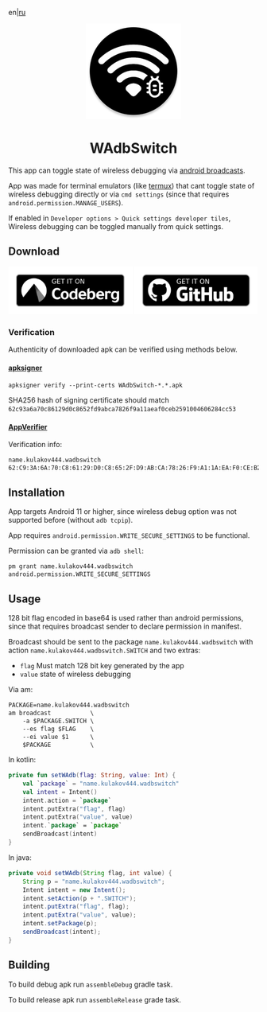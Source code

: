 <!--
    SPDX-FileCopyrightText: NONE

    SPDX-License-Identifier: Unlicense
-->
en|[ru](README.ru.md)

<p align="center">
    <img src="./icon.png">
</p>

<h1 align="center">WAdbSwitch</h1>

This app can toggle state of wireless debugging via [android broadcasts](https://developer.android.com/develop/background-work/background-tasks/broadcasts).

App was made for terminal emulators (like [termux](https://github.com/termux/termux-app)) that cant toggle state of wireless debugging directly or via `cmd settings` (since that requires `android.permission.MANAGE_USERS`).

If enabled in `Developer options > Quick settings developer tiles`, Wireless debugging can be toggled manually from quick settings.

## Download

[<img src="badges/get-it-on-codeberg.png" alt="Get it on Codeberg" height="96">](https://codeberg.org/kulakov444/WAdbSwitch/releases)
[<img src="badges/get-it-on-github.png" alt="Get it on GitHub" height="96">](https://github.com/kulakov444/WAdbSwitch/releases)

### Verification

Authenticity of downloaded apk can be verified using methods below.

#### [apksigner](https://developer.android.com/studio/command-line/apksigner#usage-verify)

```shell
apksigner verify --print-certs WAdbSwitch-*.*.apk
```

SHA256 hash of signing certificate should match `62c93a6a70c86129d0c8652fd9abca7826f9a11aeaf0ceb2591004606284cc53`

#### [AppVerifier](https://github.com/soupslurpr/AppVerifier)

Verification info:

```
name.kulakov444.wadbswitch
62:C9:3A:6A:70:C8:61:29:D0:C8:65:2F:D9:AB:CA:78:26:F9:A1:1A:EA:F0:CE:B2:59:10:04:60:62:84:CC:53
```

## Installation

App targets Android 11 or higher, since wireless debug option was not supported before (without `adb tcpip`).

App requires `android.permission.WRITE_SECURE_SETTINGS` to be functional.

Permission can be granted via `adb shell`:

```shell
pm grant name.kulakov444.wadbswitch android.permission.WRITE_SECURE_SETTINGS
```

## Usage

128 bit flag encoded in base64 is used rather than android permissions, since that requires broadcast sender to declare permission in manifest.

Broadcast should be sent to the package `name.kulakov444.wadbswitch` with action `name.kulakov444.wadbswitch.SWITCH` and two extras:

- `flag` Must match 128 bit key generated by the app
- `value` state of wireless debugging

Via am:

```shell
PACKAGE=name.kulakov444.wadbswitch
am broadcast           \
    -a $PACKAGE.SWITCH \
    --es flag $FLAG    \
    --ei value $1      \
    $PACKAGE           \

```

In kotlin:

```kotlin
private fun setWAdb(flag: String, value: Int) {
    val `package` = "name.kulakov444.wadbswitch"
    val intent = Intent()
    intent.action = `package`
    intent.putExtra("flag", flag)
    intent.putExtra("value", value)
    intent.`package` = `package`
    sendBroadcast(intent)
}

```

In java:

```java
private void setWAdb(String flag, int value) {
    String p = "name.kulakov444.wadbswitch";
    Intent intent = new Intent();
    intent.setAction(p + ".SWITCH");
    intent.putExtra("flag", flag);
    intent.putExtra("value", value);
    intent.setPackage(p);
    sendBroadcast(intent);
}

```

## Building

To build debug apk run `assembleDebug` gradle task.

To build release apk run `assembleRelease` grade task.

